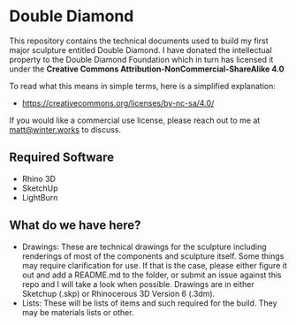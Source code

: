 # Double Diamond
This repository contains the technical documents used to build my first major
sculpture entitled Double Diamond. I have donated the intellectual property to
the Double Diamond Foundation which in turn has licensed it under the
**Creative Commons Attribution-NonCommercial-ShareAlike 4.0**

To read what this means in simple terms, here is a simplified explanation:
* https://creativecommons.org/licenses/by-nc-sa/4.0/

If you would like a commercial use license, please reach out to me at
matt@winter.works to discuss. 

## Required Software
* Rhino 3D
* SketchUp
* LightBurn

## What do we have here?

* Drawings: These are technical drawings for the sculpture including
            renderings of most of the components and sculpture itself.
            Some things may require clarification for use. If that is
            the case, please either figure it out and add a README.md to
            the folder, or submit an issue against this repo and I will
            take a look when possible. Drawings are in either Sketchup (.skp)
            or Rhinocerous 3D Version 6 (.3dm).
* Lists:    These will be lists of items and such required for the build.
            They may be materials lists or other.
